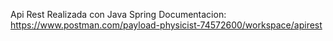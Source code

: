 Api Rest Realizada con Java Spring
Documentacion: https://www.postman.com/payload-physicist-74572600/workspace/apirest
